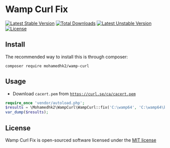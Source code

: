 # Wamp Curl Fix

[![Latest Stable Version](http://poser.pugx.org/mohamedhk2/wamp-curl/v)](https://packagist.org/packages/mohamedhk2/wamp-curl)
[![Total Downloads](http://poser.pugx.org/mohamedhk2/wamp-curl/downloads)](https://packagist.org/packages/mohamedhk2/wamp-curl)
[![Latest Unstable Version](http://poser.pugx.org/mohamedhk2/wamp-curl/v/unstable)](https://packagist.org/packages/mohamedhk2/wamp-curl)
[![License](http://poser.pugx.org/mohamedhk2/wamp-curl/license)](https://packagist.org/packages/mohamedhk2/wamp-curl)

## Install
The recommended way to install this is through composer:
```bashpro shell script
composer require mohamedhk2/wamp-curl
```

## Usage
- Download `cacert.pem` from [`https://curl.se/ca/cacert.pem`](https://curl.se/ca/cacert.pem)
```php
require_once 'vendor/autoload.php';
$results = \Mohamedhk2\WampCurl\WampCurl::fix('C:\wamp64', 'C:\wamp64\bin\cacert.pem');
var_dump($results);
```

## License
Wamp Curl Fix is open-sourced software licensed under the [MIT license](http://opensource.org/licenses/MIT)
